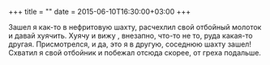 +++
title = ""
date = 2015-06-10T16:30:00+03:00
+++

Зашел я как-то в нефритовую шахту, расчехлил свой отбойный молоток и давай хуячить. Хуячу  и вижу , внезапно, что-то не то, руда какая-то другая. Присмотрелся, и да, это я в другую, соседнюю шахту зашел! Схватил я свой отбойник и побежал отсюда скорее, от греха подальше.


